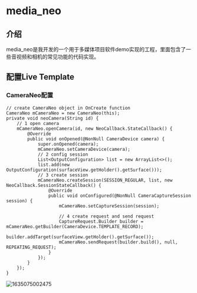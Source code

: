 # media_neo

## 介绍

media_neo是我开发的一个用于多媒体项目软件demo实现的工程，里面包含了一些音视频和相机的常见功能的代码实现。

## 配置Live Template

### CameraNeo配置

    // create CameraNeo object in OnCreate function
    CameraNeo mCameraNeo = new CameraNeo(this);
    private void neoCamera(String id) {
        // 1 open camera
        mCameraNeo.openCamera(id, new NeoCallback.StateCallback() {
            @Override
            public void onOpened(@NonNull CameraDevice camera) {
                super.onOpened(camera);
                mCameraNeo.setCameraDevice(camera);
                // 2 config session
                List<OutputConfiguration> list = new ArrayList<>();
                list.add(new OutputConfiguration(surfaceView.getHolder().getSurface()));
                // 3 create session
                mCameraNeo.createSession(SESSION_REGULAR, list, new NeoCallback.SessionStateCallback() {
                    @Override
                    public void onConfigured(@NonNull CameraCaptureSession session) {
                        mCameraNeo.setCaptureSession(session);
    
                        // 4 create request and send request
                        CaptureRequest.Builder builder = mCameraNeo.getBuilder(CameraDevice.TEMPLATE_RECORD);
                        builder.addTarget(surfaceView.getHolder().getSurface());
                        mCameraNeo.sendRequest(builder.build(), null, REPEATING_REQUEST);
                    }
                });
            }
        });
    }
![1635075002475](https://gitee.com/hangliebe/resource/raw/master/webpimg/others/1635075002475.webp)